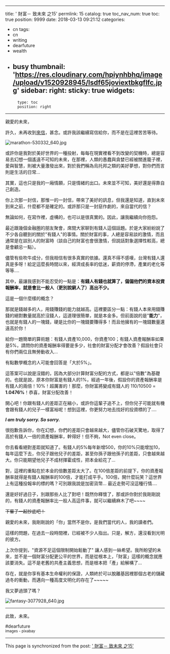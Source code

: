 
---
title: ' 財富－ 致未來 之15'
permlink: 15
catalog: true
toc_nav_num: true
toc: true
position: 9999
date: 2018-03-13 09:21:12
categories:
- cn
tags:
- cn
- writing
- dearfuture
- wealth
- busy
thumbnail: 'https://res.cloudinary.com/hpiynhbhq/image/upload/v1520928945/lsdf65joviextbkgflfc.jpg'
sidebar:
    right:
        sticky: true
widgets:
    -
        type: toc
        position: right
---


親愛的未來，

許久，未再收到[來信](https://steemit.com/cn/@deanliu/14)，甚念。或許我該繼續寫信給你，而不是在這裡苦苦等待。

![marathon-530332_640.jpg](https://res.cloudinary.com/hpiynhbhq/image/upload/v1520928945/lsdf65joviextbkgflfc.jpg)

或許你是我對於美好世界的一種投射，每每在現實裡看不到改變的契機時，總是容易去幻想一個遙遠不可知的未來，在那裡，人類的愚蠢與貪婪已經被關進籠子裡，愛與智慧，則被大量激發出來，對於我們稱為烏托邦之類的美好夢想，對你們而言則是生活的日常...

其實，這也只是我的一廂情願，只是情緒的出口。未來並不可知，美好還是得靠自己創造。

你上次那一封信，那惟一的一封信，帶來了美好的訊息，但我還是知道，直到未來到來之前，什麼都不是確定的。或許那只是一封惡作劇的，來自當代的信？

無論如何，在寫作裡，虛構的，也可以是很真實的。因此，讓我繼續向你抱怨。

最近跟幾個金融圈的朋友聚會，席間大家聊到有錢人這個話題。於是大家紛紛說了不少各自聽到的關於"有錢人"的事情。關於財富的事，人總是容易談的激情，而且通常是在談別人的財富時（談自己的財富也會很激情，但說話對象選擇性較高，總是會顧忌一點）。

儘管有些吹牛成分，但我相信有很多真實的依據。還真不得不感嘆，台灣有錢人還真是多呀！給定這麼長時間以來，經濟成長率的低迷，薪資的停滯，產業的老化等等等.... 

其中，最讓我感到不能忍受的一點是：**有錢人有錢也就算了，偏偏他們的資本投資報酬率，就是會比一般人（更別說窮人了）高出不少。**

這是一個什麼樣的概念？

那就是錢越多的人，用錢賺錢的能力就越高。這裡要區分一點：有錢人本來用錢賺錢的絕對數量就高於沒錢人，這道理很簡單，就是本金多。但前面說的是"**能力**"，也就是有錢人的一塊錢，硬是比你的一塊錢要賺得多！而且他擁有的一塊錢數量還遠高於你！

給你一題簡單的算術題：有錢人資產10,000，你資產100；有錢人資產報酬率如果是5%，請問你的資產報酬率得要是多少，社會的財富分配才會改善？假設社會只有你們兩位且無勞動收入...

有點數學概念的人可能會回答是「大於5%」。

這答案可以說是沒錯的，因為大部分計算財富分配的方式，都是以"倍數"為基礎的。也就是說，原本你財富是有錢人的1%，經過一年後，假設你的資產報酬率是有錢人的兩倍！10%！超厲害的！那麼，你財富將變成有錢人的 110/10500 = **1.0476%**！恭喜，財富分配改善！

開心吧！你跟有錢人的差距正在縮小，或許你這輩子追不上，但你兒子可能就有機會跟有錢人的兒子一樣富裕呢！想到這裡，你更努力地去找好的投資標的了....

***I am truly sorry. So sorry.*** 

很抱歉告訴你，你在幻想，你們的差距只會越來越大，儘管你石破天驚地，取得了高於有錢人一倍的資產報酬率，幹得好！但不夠，Not even close。

你去看看絕對差距就知道了。有錢人的5%每年新增500，你的10%只能增加10，每年這麼下去，你兒子跟他兒子的差距，甚至你孫子跟他孫子的差距，只會越來越大。你只能期望他兒子不成材揮霍成性，把本金給花了...

對，這裡的重點在於本金的倍數差距太大了。在100倍差距的前提下，你的資產報酬率就得是有錢人報酬率的100倍，才能打成平手。100倍，開什麼玩笑？這世界上有這種投報率的標的嗎？可別跟我說是加密貨幣... 最近走勢可沒這種行情.... 

還是好好過日子，別跟那些人比了對吧！既然你釋懷了，那或許你對於我剛剛說的，有錢人的資產報酬率比一般人高這件事，就可以繼續麻木了吧~~~~ 

<del>下輩子一起抄底吧！</del>

親愛的未來，我剛剛說的「你」當然不是你，是我們當代的人，我的讀者們。

這樣的問題，在過去一段時間裡，已經被不少人指出。只是，解方，還沒看到光明的彼方。

上次你提到，"資源不足這個限制開始鬆動了" 讓人感到一絲希望。我所盼望的未來，並不是一個財富分配更公平的世界，而是從根本上，「財富」這樣的概念就應該要消失。這不是老舊的共產主義思想，而是根本把「產」給解構了...

存在，就是你享有基本生命權利的保證，人類終於可以脫離基因裡那個古老的儲藏過冬的衝動，而邁向一種高度文明化的存在了~~~~~

我又夢過頭了嗎？

![fantasy-3077928_640.jpg](https://res.cloudinary.com/hpiynhbhq/image/upload/v1520932830/v0k7hfuqpmjiuy4cicrg.jpg)
*****

此致，未來。

#dearfuture
<br>
<sub>images - pixabay</sub>

- - -

This page is synchronized from the post: [' 財富－ 致未來 之15'](https://steemit.com/@deanliu/15)
